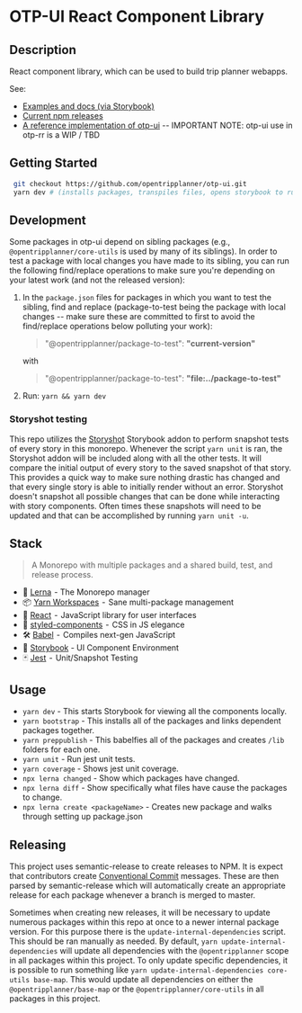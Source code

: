 # OTP-UI React Component Library

## Description

React component library, which can be used to build trip planner webapps.

See:

- [Examples and docs (via Storybook)](http://www.opentripplanner.org/otp-ui/?path=/story/itinerarybody--itinerarybody-with-walk-transit-walk-itinerary-with-custom-view-trip-button-activated-and-custom-route-abbreviation)
- [Current npm releases](https://www.npmjs.com/org/opentripplanner)
- [A reference implementation of otp-ui](https://github.com/opentripplanner/otp-react-redux) -- IMPORTANT NOTE: otp-ui use in otp-rr is a WIP / TBD

## Getting Started

```bash
 git checkout https://github.com/opentripplanner/otp-ui.git
 yarn dev # (installs packages, transpiles files, opens storybook to running component library on localhost:5555)
```

## Development

Some packages in otp-ui depend on sibling packages (e.g., `@opentripplanner/core-utils` is used by many of its siblings). In order to test a package with local changes you have made to its sibling, you can run the following find/replace operations to make sure you're depending on your latest work (and not the released version):

1. In the `package.json` files for packages in which you want to test the sibling, find and replace (package-to-test being the package with local changes -- make sure these are committed to first to avoid the find/replace operations below polluting your work):

   > "@opentripplanner/package-to-test": **"current-version"**

   with

   > "@opentripplanner/package-to-test": **"file:../package-to-test"**

2. Run:
   `yarn && yarn dev`

### Storyshot testing

This repo utilizes the [Storyshot](https://storybook.js.org/docs/react/workflows/snapshot-testing) Storybook addon to perform snapshot tests of every story in this monorepo. Whenever the script `yarn unit` is ran, the Storyshot addon will be included along with all the other tests. It will compare the initial output of every story to the saved snapshot of that story. This provides a quick way to make sure nothing drastic has changed and that every single story is able to initially render without an error. Storyshot doesn't snapshot all possible changes that can be done while interacting with story components. Often times these snapshots will need to be updated and that can be accomplished by running `yarn unit -u`.

## Stack

> A Monorepo with multiple packages and a shared build, test, and release process.

- 🐉 [Lerna](https://lernajs.io/)  - The Monorepo manager
- 📦 [Yarn Workspaces](https://yarnpkg.com/lang/en/docs/workspaces/)  -  Sane multi-package management
- 🚀 [React](https://reactjs.org/)  -  JavaScript library for user interfaces
- 💅 [styled-components](https://www.styled-components.com/)  -  CSS in JS elegance
- 🛠 [Babel](https://babeljs.io/)  -  Compiles next-gen JavaScript
- 📖 [Storybook](https://storybook.js.org/) - UI Component Environment
- 🃏 [Jest](https://jestjs.io/)  -  Unit/Snapshot Testing

## Usage

- `yarn dev` - This starts Storybook for viewing all the components locally.
- `yarn bootstrap` - This installs all of the packages and links dependent packages together.
- `yarn preppublish` - This babelfies all of the packages and creates `/lib` folders for each one.
- `yarn unit` - Run jest unit tests.
- `yarn coverage` - Shows jest unit coverage.
- `npx lerna changed` - Show which packages have changed.
- `npx lerna diff` - Show specifically what files have cause the packages to change.
- `npx lerna create <packageName>` - Creates new package and walks through setting up package.json

## Releasing

This project uses semantic-release to create releases to NPM. It is expect that contributors create [Conventional Commit](https://www.conventionalcommits.org/en/v1.0.0/) messages. These are then parsed by semantic-release which will automatically create an appropriate release for each package whenever a branch is merged to master.

Sometimes when creating new releases, it will be necessary to update numerous packages within this repo at once to a newer internal package version. For this purpose there is the `update-internal-dependencies` script. This should be ran manually as needed. By default, `yarn update-internal-dependencies` will update all dependencies with the `@opentripplanner` scope in all packages within this project. To only update specific dependencies, it is possible to run something like `yarn update-internal-dependencies core-utils base-map`. This would update all dependencies on either the `@opentripplanner/base-map` or the `@opentripplanner/core-utils` in all packages in this project.
